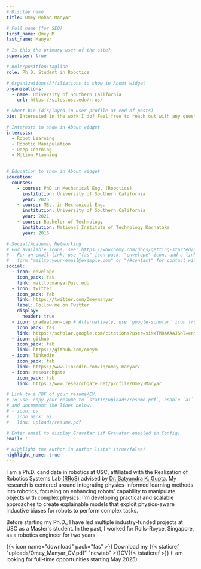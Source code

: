 ```yaml
---
# Display name
title: Omey Mohan Manyar

# Full name (for SEO)
first_name: Omey M.
last_name: Manyar

# Is this the primary user of the site?
superuser: true

# Role/position/tagline
role: Ph.D. Student in Robotics

# Organizations/Affiliations to show in About widget
organizations:
  - name: University of Southern California
    url: https://sites.usc.edu/rros/

# Short bio (displayed in user profile at end of posts)
bio: Interested in the work I do? Feel free to reach out with any questions you might have at manyar@usc.edu.

# Interests to show in About widget
interests:
  - Robot Learning
  - Robotic Manipulation
  - Deep Learning
  - Motion Planning
  

# Education to show in About widget
education:
  courses:
    - course: PhD in Mechanical Eng. (Robotics)
      institution: University of Southern California
      year: 2025
    - course: MSc. in Mechanical Eng.
      institution: University of Southern California
      year: 2021
    - course: Bachelor of Technology
      institution: National Institute of Technology Karnataka
      year: 2016

# Social/Academic Networking
# For available icons, see: https://wowchemy.com/docs/getting-started/page-builder/#icons
#   For an email link, use "fas" icon pack, "envelope" icon, and a link in the
#   form "mailto:your-email@example.com" or "/#contact" for contact widget.
social:
  - icon: envelope
    icon_pack: fas
    link: mailto:manyar@usc.edu
  - icon: twitter
    icon_pack: fab
    link: https://twitter.com/Omeymanyar
    label: Follow me on Twitter
    display:
      header: true
  - icon: graduation-cap # Alternatively, use `google-scholar` icon from `ai` icon pack
    icon_pack: fas
    link: https://scholar.google.com/citations?user=siNxTM8AAAAJ&hl=en&authuser=3
  - icon: github
    icon_pack: fab
    link: https://github.com/omeym
  - icon: linkedin
    icon_pack: fab
    link: https://www.linkedin.com/in/omey-manyar/
  - icon: researchgate
    icon_pack: fab
    link: https://www.researchgate.net/profile/Omey-Manyar

# Link to a PDF of your resume/CV.
# To use: copy your resume to `static/uploads/resume.pdf`, enable `ai` icons in `params.yaml`,
# and uncomment the lines below.
# - icon: cv
#   icon_pack: ai
#   link: uploads/resume.pdf

# Enter email to display Gravatar (if Gravatar enabled in Config)
email: ''

# Highlight the author in author lists? (true/false)
highlight_name: true
---
```


I am a Ph.D. candidate in robotics at USC, affiliated with the Realization of Robotics Systems Lab [(RRoS)](https://sites.usc.edu/rros/) advised by [Dr. Satyandra K. Gupta](https://sites.usc.edu/skgupta/). My research is centered around integrating physics-informed learning methods into robotics, focusing on enhancing robots' capability to manipulate objects with complex physics. I'm developing practical and scalable approaches to create explainable models that exploit physics-aware inductive biases for robots to perform complex tasks.

Before starting my Ph.D., I have led multiple industry-funded projects at USC as a Master's student. In the past, I worked for Rolls-Royce, Singapore, as a robotics engineer for two years.

{{< icon name="download" pack="fas" >}} Download my {{< staticref "uploads/Omey_Manyar_CV.pdf" "newtab" >}}CV{{< /staticref >}} (I am looking for full-time opportunities starting May 2025).
